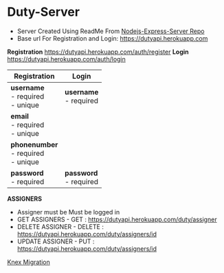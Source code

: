 # Duty-Server
* Server Created Using ReadMe From [Nodejs-Express-Server Repo](https://github.com/shareed/Nodejs-Express-Server/tree/express-server)
* Base url For Registration and Login: https://dutyapi.herokuapp.com

**Registration** https://dutyapi.herokuapp.com/auth/register
**Login** https://dutyapi.herokuapp.com/auth/login

| Registration| Login |
|------------|------------|
| **username** <br /> - required <br/> - unique| **username** <br /> - required| 
| **email** <br /> - required <br/> - unique| 
| **phonenumber** <br /> - required <br/> - unique| 
|**password** <br /> - required|**password** <br /> - required|



**ASSIGNERS**
* Assigner must be Must be logged in
* GET ASSIGNERS - GET : https://dutyapi.herokuapp.com/duty/assigner
* DELETE ASSIGNER - DELETE : https://dutyapi.herokuapp.com/duty/assigners/id
* UPDATE ASSIGNER - PUT : https://dutyapi.herokuapp.com/duty/assigners/id

[Knex Migration](http://perkframework.com/v1/guides/database-migrations-knex.html)


